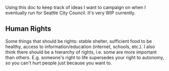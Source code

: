 Using this doc to keep track of ideas I want to campaign on when I eventually run for Seattle City Council. It's very WIP currently.

## Human Rights
Some things that should be rights: stable shelter, sufficient food to be healthy, access to information/education (internet, schools, etc.). I also think there should be a hierarchy of rights, i.e. some are more important than others. E.g. someone's right to life supersedes your right to autonomy, so you can't hurt people just because you want to.
